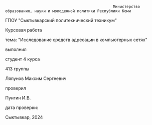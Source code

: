                                                     Министерство образования, науки и молодежной политики Республики Коми

ГПОУ "Сыктывкарский политехнический техникум"

Курсовая работа

тема: "Исследование средств адресации в компьютерных сетях"

выполнил

студент 4 курса

413 группы

Ляпунов Максим Сергеевич

проверил

Пунгин И.В.

дата проверки:

Сыктывкар, 2024
